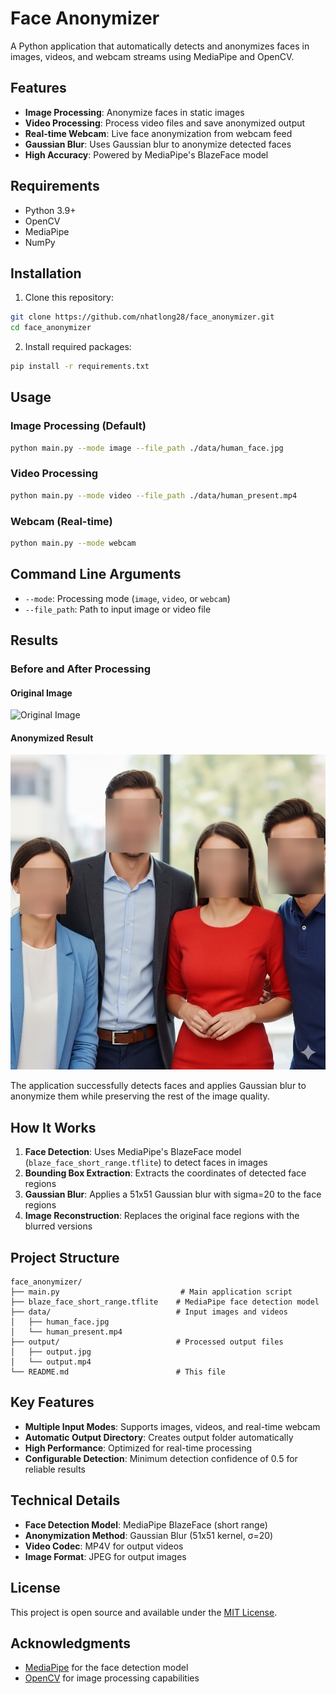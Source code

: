 # Face Anonymizer

A Python application that automatically detects and anonymizes faces in images, videos, and webcam streams using MediaPipe and OpenCV.

## Features

- **Image Processing**: Anonymize faces in static images
- **Video Processing**: Process video files and save anonymized output
- **Real-time Webcam**: Live face anonymization from webcam feed
- **Gaussian Blur**: Uses Gaussian blur to anonymize detected faces
- **High Accuracy**: Powered by MediaPipe's BlazeFace model

## Requirements

- Python 3.9+
- OpenCV
- MediaPipe
- NumPy

## Installation

1. Clone this repository:
```bash
git clone https://github.com/nhatlong28/face_anonymizer.git
cd face_anonymizer
```

2. Install required packages:
```bash
pip install -r requirements.txt
```

## Usage

### Image Processing (Default)
```bash
python main.py --mode image --file_path ./data/human_face.jpg
```

### Video Processing
```bash
python main.py --mode video --file_path ./data/human_present.mp4
```

### Webcam (Real-time)
```bash
python main.py --mode webcam
```

## Command Line Arguments

- `--mode`: Processing mode (`image`, `video`, or `webcam`)
- `--file_path`: Path to input image or video file

## Results

### Before and After Processing

#### Original Image
![Original Image](./data/human_face.jpg)

#### Anonymized Result
![Anonymized Image](./output/output.jpg)

The application successfully detects faces and applies Gaussian blur to anonymize them while preserving the rest of the image quality.

## How It Works

1. **Face Detection**: Uses MediaPipe's BlazeFace model (`blaze_face_short_range.tflite`) to detect faces in images
2. **Bounding Box Extraction**: Extracts the coordinates of detected face regions
3. **Gaussian Blur**: Applies a 51x51 Gaussian blur with sigma=20 to the face regions
4. **Image Reconstruction**: Replaces the original face regions with the blurred versions

## Project Structure

```
face_anonymizer/
├── main.py                           # Main application script
├── blaze_face_short_range.tflite    # MediaPipe face detection model
├── data/                            # Input images and videos
│   ├── human_face.jpg
│   └── human_present.mp4
├── output/                          # Processed output files
│   ├── output.jpg
│   └── output.mp4
└── README.md                        # This file
```

## Key Features

- **Multiple Input Modes**: Supports images, videos, and real-time webcam
- **Automatic Output Directory**: Creates output folder automatically
- **High Performance**: Optimized for real-time processing
- **Configurable Detection**: Minimum detection confidence of 0.5 for reliable results

## Technical Details

- **Face Detection Model**: MediaPipe BlazeFace (short range)
- **Anonymization Method**: Gaussian Blur (51x51 kernel, σ=20)
- **Video Codec**: MP4V for output videos
- **Image Format**: JPEG for output images

## License

This project is open source and available under the [MIT License](LICENSE).

## Acknowledgments

- [MediaPipe](https://ai.google.dev/edge/mediapipe/solutions/vision/face_detector/python/) for the face detection model
- [OpenCV](https://opencv.org/) for image processing capabilities

